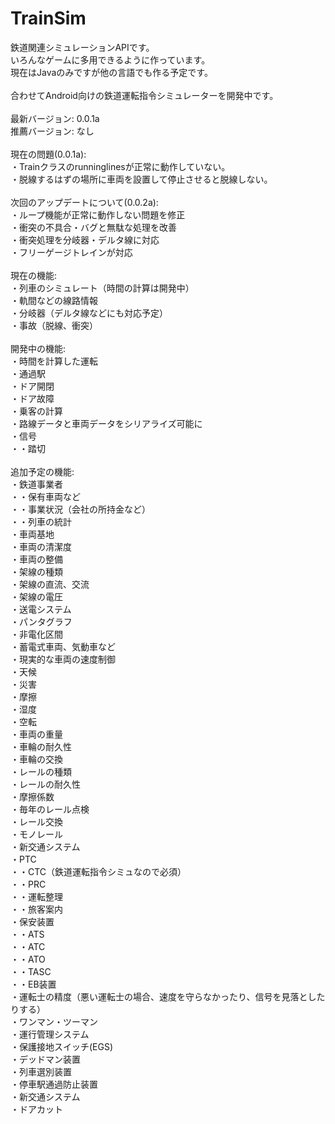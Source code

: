 # TrainSim
鉄道関連シミュレーションAPIです。<br>
いろんなゲームに多用できるように作っています。<br>
現在はJavaのみですが他の言語でも作る予定です。<br>
<br>
合わせてAndroid向けの鉄道運転指令シミュレーターを開発中です。<br>
<br>
最新バージョン: 0.0.1a<br>
推薦バージョン: なし<br>
<br>
現在の問題(0.0.1a):<br>
・Trainクラスのrunninglinesが正常に動作していない。<br>
・脱線するはずの場所に車両を設置して停止させると脱線しない。<br>
<br>
次回のアップデートについて(0.0.2a):<br>
・ループ機能が正常に動作しない問題を修正<br>
・衝突の不具合・バグと無駄な処理を改善<br>
・衝突処理を分岐器・デルタ線に対応<br>
・フリーゲージトレインが対応<br>
<br>
現在の機能:<br>
・列車のシミュレート（時間の計算は開発中）<br>
・軌間などの線路情報<br>
・分岐器（デルタ線などにも対応予定）<br>
・事故（脱線、衝突）<br>
<br>
開発中の機能:<br>
・時間を計算した運転<br>
・通過駅<br>
・ドア開閉<br>
・ドア故障<br>
・乗客の計算<br>
・路線データと車両データをシリアライズ可能に<br>
・信号<br>
・・踏切<br>
<br>
追加予定の機能:<br>
・鉄道事業者<br>
・・保有車両など<br>
・・事業状況（会社の所持金など）<br>
・・列車の統計<br>
・車両基地<br>
・車両の清潔度<br>
・車両の整備<br>
・架線の種類<br>
・架線の直流、交流<br>
・架線の電圧<br>
・送電システム<br>
・パンタグラフ<br>
・非電化区間<br>
・蓄電式車両、気動車など<br>
・現実的な車両の速度制御<br>
・天候<br>
・災害<br>
・摩擦<br>
・湿度<br>
・空転<br>
・車両の重量<br>
・車輪の耐久性<br>
・車輪の交換<br>
・レールの種類<br>
・レールの耐久性<br>
・摩擦係数<br>
・毎年のレール点検<br>
・レール交換<br>
・モノレール<br>
・新交通システム<br>
・PTC<br>
・・CTC（鉄道運転指令シミュなので必須）<br>
・・PRC<br>
・・運転整理<br>
・・旅客案内<br>
・保安装置<br>
・・ATS<br>
・・ATC<br>
・・ATO<br>
・・TASC<br>
・・EB装置<br>
・運転士の精度（悪い運転士の場合、速度を守らなかったり、信号を見落としたりする）<br>
・ワンマン・ツーマン<br>
・運行管理システム<br>
・保護接地スイッチ(EGS)<br>
・デッドマン装置<br>
・列車選別装置<br>
・停車駅通過防止装置<br>
・新交通システム<br>
・ドアカット<br>
